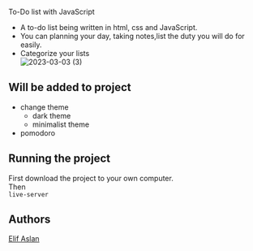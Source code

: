 To-Do list with JavaScript
- A to-do list being written in html, css and JavaScript.<br/>
- You can planning your day, taking notes,list the duty you will do for easily.<br>
- Categorize your lists <br/>
![2023-03-03 (3)](https://user-images.githubusercontent.com/93441879/222810198-718c424a-e895-452c-96af-d38bb7dfe072.png)

## Will be added to project
- change theme
    * dark theme
    * minimalist theme
- pomodoro

## Running the project
First download the project to your own computer.<br/>
Then <br/>
`live-server`

## Authors
[Elif Aslan][1]

[1]:https://github.com/elifaslnn
